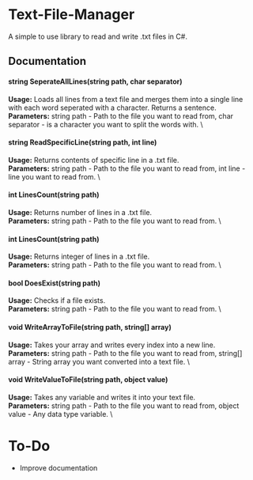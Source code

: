 # Text-File-Manager
A simple to use library to read and write .txt files in C#. 

## Documentation
#### **string SeperateAllLines(string path, char separator)**
**Usage:** Loads all lines from a text file and merges them into a single line with each word seperated with a character. Returns a sentence. \
**Parameters:** string path - Path to the file you want to read from, char separator - is a character you want to split the words with. \


#### **string ReadSpecificLine(string path, int line)**
**Usage:** Returns contents of specific line in a .txt file. \
**Parameters:** string path - Path to the file you want to read from, int line - line you want to read from. \


#### **int LinesCount(string path)**
**Usage:** Returns number of lines in a .txt file. \
**Parameters:** string path - Path to the file you want to read from. \


#### **int LinesCount(string path)**
**Usage:** Returns integer of lines in a .txt file. \
**Parameters:** string path - Path to the file you want to read from. \


#### **bool DoesExist(string path)**
**Usage:** Checks if a file exists. \
**Parameters:** string path - Path to the file you want to read from. \


#### **void WriteArrayToFile(string path, string[] array)**
**Usage:** Takes your array and writes every index into a new line. \
**Parameters:** string path - Path to the file you want to read from, string[] array - String array you want converted into a text file. \


#### **void WriteValueToFile(string path, object value)**
**Usage:** Takes any variable and writes it into your text file. \
**Parameters:** string path - Path to the file you want to read from, object value - Any data type variable. \


# To-Do
- Improve documentation
